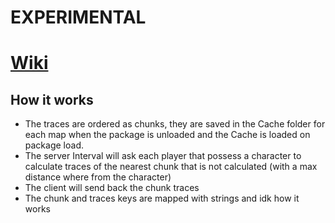 # EXPERIMENTAL
# [Wiki](https://github.com/vugi99/nanos-ground-trace/wiki)

## How it works
* The traces are ordered as chunks, they are saved in the Cache folder for each map when the package is unloaded and the Cache is loaded on package load.
* The server Interval will ask each player that possess a character to calculate traces of the nearest chunk that is not calculated (with a max distance where from the character)
* The client will send back the chunk traces
* The chunk and traces keys are mapped with strings and idk how it works

